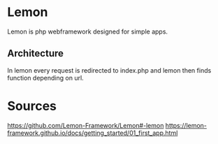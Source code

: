 # Lemon

Lemon is php webframework designed for simple apps. 

## Architecture

In lemon every request is redirected to index.php and lemon then finds function depending on url. 

# Sources

https://github.com/Lemon-Framework/Lemon#-lemon
https://lemon-framework.github.io/docs/getting_started/01_first_app.html